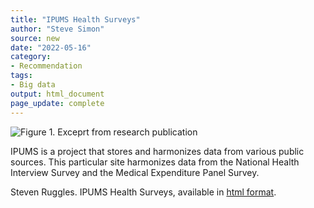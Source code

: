 ```yaml
---
title: "IPUMS Health Surveys"
author: "Steve Simon"
source: new
date: "2022-05-16"
category: 
- Recommendation
tags:
- Big data
output: html_document
page_update: complete
---
```


![Figure 1. Exceprt from research publication](http://www.pmean.com/new-images/22/ipums-health-surveys-01.png)

<div class="notes">

IPUMS is a project that stores and harmonizes data from various public sources. This particular site harmonizes data from the National Health Interview Survey and the Medical Expenditure Panel Survey.

Steven Ruggles. IPUMS Health Surveys, available in [html format][rug1].

[rug1]: https://healthsurveys.ipums.org/

</div>
